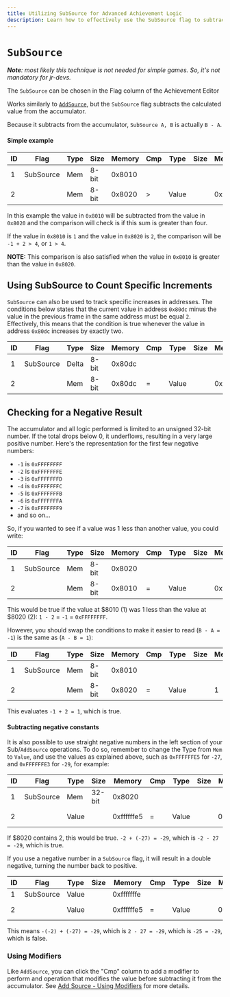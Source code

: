 ```yaml
---
title: Utilizing SubSource for Advanced Achievement Logic
description: Learn how to effectively use the SubSource flag to subtract values from the accumulator, track specific increments, handle negative results, and optimize complex achievement conditions.
---
```


# `SubSource`

_**Note**: most likely this technique is not needed for simple games. So, it's not mandatory for jr-devs._

The `SubSource` can be chosen in the Flag column of the Achievement Editor

Works similarly to [`AddSource`](/developer-docs/flags/addsource), but the `SubSource` flag subtracts the calculated value from the accumulator.

Because it subtracts from the accumulator, `SubSource A, B` is actually `B - A`.

#### Simple example

| ID  | Flag      | Type | Size  | Memory | Cmp | Type  | Size | Mem/Val | Hits  |
| --- | --------- | ---- | ----- | ------ | --- | ----- | ---- | ------- | ----- |
| 1   | SubSource | Mem  | 8-bit | 0x8010 |     |       |      |         |       |
| 2   |           | Mem  | 8-bit | 0x8020 | >   | Value |      | 0x04    | 0 (0) |

In this example the value in `0x8010` will be subtracted from the value in `0x8020` and the comparison will check is if this sum is greater than four.

If the value in `0x8010` is `1` and the value in `0x8020` is `2`, the comparison will be `-1 + 2 > 4`, or `1 > 4`.

**NOTE:** This comparison is also satisfied when the value in `0x8010` is greater than the value in `0x8020`.

## Using SubSource to Count Specific Increments

`SubSource` can also be used to track specific increases in addresses. The conditions below states that the current value in address `0x80dc` minus the value in the previous frame in the same address must be equal `2`. Effectively, this means that the condition is true whenever the value in address `0x80dc` increases by exactly two.

| ID  | Flag      | Type  | Size  | Memory | Cmp | Type  | Size | Mem/Val | Hits  |
| --- | --------- | ----- | ----- | ------ | --- | ----- | ---- | ------- | ----- |
| 1   | SubSource | Delta | 8-bit | 0x80dc |     |       |      |         |       |
| 2   |           | Mem   | 8-bit | 0x80dc | =   | Value |      | 0x02    | 0 (0) |

## Checking for a Negative Result

The accumulator and all logic performed is limited to an unsigned 32-bit number. If the total drops below 0, it underflows, resulting in a very large positive number. Here's the representation for the first few negative numbers:

- `-1` is `0xFFFFFFFF`
- `-2` is `0xFFFFFFFE`
- `-3` is `0xFFFFFFFD`
- `-4` is `0xFFFFFFFC`
- `-5` is `0xFFFFFFFB`
- `-6` is `0xFFFFFFFA`
- `-7` is `0xFFFFFFF9`
- and so on...

So, if you wanted to see if a value was 1 less than another value, you could write:

| ID  | Flag      | Type | Size  | Memory | Cmp | Type  | Size | Mem/Val    | Hits  |
| --- | --------- | ---- | ----- | ------ | --- | ----- | ---- | ---------- | ----- |
| 1   | SubSource | Mem  | 8-bit | 0x8020 |     |       |      |            |       |
| 2   |           | Mem  | 8-bit | 0x8010 | =   | Value |      | 0xffffffff | 0 (0) |

This would be true if the value at $8010 (1) was 1 less than the value at $8020 (2): `1 - 2` = `-1` = `0xFFFFFFFF`.

However, you should swap the conditions to make it easier to read (`B - A = -1`) is the same as (`A - B = 1`):

| ID  | Flag      | Type | Size  | Memory | Cmp | Type  | Size | Mem/Val | Hits  |
| --- | --------- | ---- | ----- | ------ | --- | ----- | ---- | ------- | ----- |
| 1   | SubSource | Mem  | 8-bit | 0x8010 |     |       |      |         |       |
| 2   |           | Mem  | 8-bit | 0x8020 | =   | Value |      | 1       | 0 (0) |

This evaluates `-1 + 2 = 1`, which is true.

#### Subtracting negative constants

It is also possible to use straight negative numbers in the left section of your Sub/`AddSource` operations. To do so, remember to change the Type from `Mem` to `Value`, and use the values as explained above, such as `0xFFFFFFE5` for `-27`, and `0xFFFFFFE3` for `-29`, for example:

| ID  | Flag      | Type  | Size   | Memory     | Cmp | Type  | Size | Mem/Val    | Hits  |
| --- | --------- | ----- | ------ | ---------- | --- | ----- | ---- | ---------- | ----- |
| 1   | SubSource | Mem   | 32-bit | 0x8020     |     |       |      |            |       |
| 2   |           | Value |        | 0xffffffe5 | =   | Value |      | 0xffffffe3 | 0 (0) |

If $8020 contains 2, this would be true. `-2 + (-27) = -29`, which is `-2 - 27 = -29`, which is true.

If you use a negative number in a `SubSource` flag, it will result in a double negative, turning the number back to positive.

| ID  | Flag      | Type  | Size | Memory     | Cmp | Type  | Size | Mem/Val    | Hits  |
| --- | --------- | ----- | ---- | ---------- | --- | ----- | ---- | ---------- | ----- |
| 1   | SubSource | Value |      | 0xfffffffe |     |       |      |            |       |
| 2   |           | Value |      | 0xffffffe5 | =   | Value |      | 0xffffffe3 | 0 (0) |

This means `-(-2) + (-27) = -29`, which is `2 - 27 = -29`, which is `-25 = -29`, which is false.

### Using Modifiers

Like `AddSource`, you can click the "Cmp" column to add a modifier to perform and operation that modifies the value before subtracting it from the accumulator. See [Add Source - Using Modifiers](/developer-docs/flags/addsource#using-modifiers) for more details.
